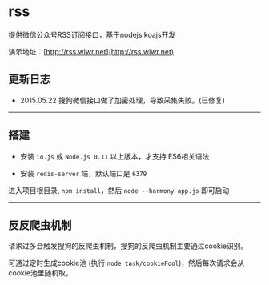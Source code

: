 # rss
提供微信公众号RSS订阅接口，基于nodejs koajs开发

演示地址：[http://rss.wlwr.net](http://rss.wlwr.net)

## 更新日志

- 2015.05.22 搜狗微信接口做了加密处理，导致采集失败。(已修复)

---

## 搭建

- 安装 `io.js` 或 `Node.js 0.11` 以上版本，才支持 ES6相关语法

- 安装 `redis-server` 端，默认端口是 `6379`


进入项目根目录, `npm install`，然后 `node --harmony app.js` 即可启动

----

## 反反爬虫机制

请求过多会触发搜狗的反爬虫机制，搜狗的反爬虫机制主要通过cookie识别。

可通过定时生成cookie池 (执行 `node task/cookiePool`)，然后每次请求会从cookie池里随机取。
